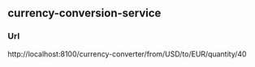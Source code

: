 ## currency-conversion-service

### Url
http://localhost:8100/currency-converter/from/USD/to/EUR/quantity/40
